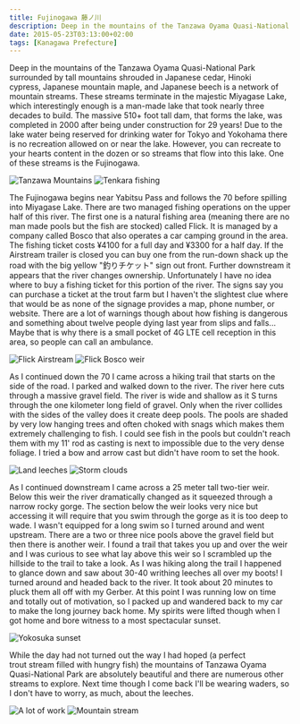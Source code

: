 ```yaml
---
title: Fujinogawa 藤ノ川
description: Deep in the mountains of the Tanzawa Oyama Quasi-National Park surrounded by tall mountains shrouded in Japanese cedar, Hinoki cypress...
date: 2015-05-23T03:13:00+02:00
tags: [Kanagawa Prefecture]
---
```

<div class="text-lg mt-2">
<p class="mb-2">Deep in the mountains of the Tanzawa Oyama Quasi-National Park surrounded by tall mountains shrouded in Japanese cedar, Hinoki cypress, Japanese mountain maple, and Japanese beech is a network of mountain streams. These streams terminate in the majestic Miyagase Lake, which interestingly enough is a man-made lake that took nearly three decades to build. The massive 510+ foot tall dam, that forms the lake, was completed in 2000 after being under construction for 29 years! Due to the lake water being reserved for drinking water for Tokyo and Yokohama there is no recreation allowed on or near the lake. However, you can recreate to your hearts content in the dozen or so streams that flow into this lake. One of these streams is the Fujinogawa.</p>

<img class="w-8/12 rounded-lg shadow-lg mx-auto mb-2" src="https://fallfish-tenkara-images.s3-us-west-1.amazonaws.com/FfT+-+Fujinogawa/fujinogawa-fishing-tenkara-tanzawa-mountains-yamabiru-yamame-stream.JPG" alt="Tanzawa Mountains" />

<img class="w-8/12 rounded-lg shadow-lg mx-auto" src="https://fallfish-tenkara-images.s3-us-west-1.amazonaws.com/FfT+-+Fujinogawa/fujinogawa-fishing-tenkara-tanzawa-mountains-yamabiru-yamame.JPG" alt="Tenkara fishing" />

<p class="mb-2 mt-2">The Fujinogawa begins near Yabitsu Pass and follows the 70 before spilling into Miyagase Lake. There are two managed fishing operations on the upper half of this river. The first one is a natural fishing area (meaning there are no man made pools but the fish are stocked) called Flick. It is managed by a company called Bosco that also operates a car camping ground in the area. The fishing ticket costs ¥4100 for a full day and ¥3300 for a half day. If the Airstream trailer is closed you can buy one from the run-down shack up the road with the big yellow "釣りチケット" sign out front. Further downstream it appears that the river changes ownership. Unfortunately I have no idea where to buy a fishing ticket for this portion of the river. The signs say you can purchase a ticket at the trout farm but I haven't the slightest clue where that would be as none of the signage provides a map, phone number, or website. There are a lot of warnings though about how fishing is dangerous and something about twelve people dying last year from slips and falls... Maybe that is why there is a small pocket of 4G LTE cell reception in this area, so people can call an ambulance.</p>

<img class="w-8/12 rounded-lg shadow-lg mx-auto mb-2" src="https://fallfish-tenkara-images.s3-us-west-1.amazonaws.com/FfT+-+Fujinogawa/flick-bosco-tanzawa-mountains-fishing-japan-tokyo.JPG" alt="Flick Airstream" />

<img class="w-8/12 rounded-lg shadow-lg mx-auto mb-2" src="https://fallfish-tenkara-images.s3-us-west-1.amazonaws.com/FfT+-+Fujinogawa/flick-bosco-weir-tanzawa-mountains-tenkara-yamame-fujinogawa-keiryu.jpg" alt="Flick Bosco weir" />

<img class="w-8/12 rounded-lg shadow-lg mx-auto" src="https://fallfish-tenkara-images.s3-us-west-1.amazonaws.com/FfT+-+Fujinogawa/fujinogawa-fishing-tenkara-tanzawa-mountains-yamabiru-yamame-gorge.JPG" alt="" />

<p class="mb-2 mt-2">As I continued down the 70 I came across a hiking trail that starts on the side of the road. I parked and walked down to the river. The river here cuts through a massive gravel field. The river is wide and shallow as it S turns through the one kilometer long field of gravel. Only when the river collides with the sides of the valley does it create deep pools. The pools are shaded by very low hanging trees and often choked with snags which makes them extremely challenging to fish. I could see fish in the pools but couldn't reach them with my 11' rod as casting is next to impossible due to the very dense foliage. I tried a bow and arrow cast but didn't have room to set the hook.</p>

<img class="w-8/12 rounded-lg shadow-lg mx-auto mb-2" src="https://fallfish-tenkara-images.s3-us-west-1.amazonaws.com/FfT+-+Fujinogawa/fujinogawa-fishing-tenkara-tanzawa-mountains-yamabiru-yamame-pool-char.JPG" alt="Land leeches" />

<img class="w-8/12 rounded-lg shadow-lg mx-auto" src="https://fallfish-tenkara-images.s3-us-west-1.amazonaws.com/FfT+-+Fujinogawa/storm-clouds-fujinogawa-tanzawa-mountains-japan.JPG" alt="Storm clouds" />

<p class="mb-2 mt-2">As I continued downstream I came across a 25 meter tall two-tier weir. Below this weir the river dramatically changed as it squeezed through a narrow rocky gorge. The section below the weir looks very nice but accessing it will require that you swim through the gorge as it is too deep to wade. I wasn't equipped for a long swim so I turned around and went upstream. There are a two or three nice pools above the gravel field but then there is another weir. I found a trail that takes you up and over the weir and I was curious to see what lay above this weir so I scrambled up the hillside to the trail to take a look. As I was hiking along the trail I happened to glance down and saw about 30-40 writhing leeches all over my boots! I turned around and headed back to the river. It took about 20 minutes to pluck them all off with my Gerber. At this point I was running low on time and totally out of motivation, so I packed up and wandered back to my car to make the long journey back home. My spirits were lifted though when I got home and bore witness to a most spectacular sunset.</p>

<img class="w-8/12 rounded-lg shadow-lg mx-auto" src="https://fallfish-tenkara-images.s3-us-west-1.amazonaws.com/FfT+-+Fujinogawa/sunset-yokosuka-japan-tenkara-clouds.JPG" alt="Yokosuka sunset" />

<p class="mb-2 mt-2">While the day had not turned out the way I had hoped (a perfect trout stream filled with hungry fish) the mountains of Tanzawa Oyama Quasi-National Park are absolutely beautiful and there are numerous other streams to explore. Next time though I come back I'll be wearing waders, so I don't have to worry, as much, about the leeches.</p>

<img class="w-8/12 rounded-lg shadow-lg mx-auto mb-2" src="https://fallfish-tenkara-images.s3-us-west-1.amazonaws.com/FfT+-+Fujinogawa/weir-fujinogawa-fishing-river-stream-tanzawa-mountains.JPG" alt="A lot of work" />

<img class="w-8/12 rounded-lg shadow-lg mx-auto" src="https://fallfish-tenkara-images.s3-us-west-1.amazonaws.com/FfT+-+Fujinogawa/storm-clouds-weir-tenkara-fujinogawa-japan-fishing-tokyo.jpg" alt="Mountain stream" />

</div>